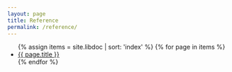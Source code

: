 ```yaml
---
layout: page
title: Reference
permalink: /reference/
---
```


<ul class="post-list">
    {% assign items = site.libdoc | sort: 'index' %}
    {% for page in items %}
    <li>
        <a href="{{ page.url | relative_url }}">{{ page.title }}</a>
    </li>
    {% endfor %}
</ul>
